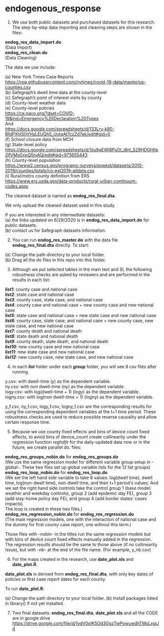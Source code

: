 # endogenous_response
1. We use both public datasets and purchased datasets for this research. The step-by-step data importing and cleaning steps are shown in the files:

**endog_res_data_import.do**<br/>
(Data Import)<br/>
**endog_res_clean.do**<br/>
(Data Cleaning)<br/>

The data we use include:

(a) New York Times Case Reports<br/>
https://raw.githubusercontent.com/nytimes/covid-19-data/master/us-counties.csv<br/>
(b) Safegraph’s dwell time data at the county-level<br/>
(c) Safegraph’s point of interest visits by county<br/>
(d) County-level weather data<br/>
(e) County-level policies <br/>
https://ce.naco.org/?dset=COVID-19&ind=Emergency%20Declaration%20Types<br/>
And<br/>
https://docs.google.com/spreadsheets/d/133Lry-k80-BfdPXhlS0VHsLEUQh5_UutqAt7czZd7ek/edit#gid=0<br/>
(f) School closure data from MCH<br/>
(g) State-level policy<br/>
https://docs.google.com/spreadsheets/d/1zu9qEWI8PsOI_i8nI_S29HDGHlIp2lfVMsGxpQ5tvAQ/edit#gid=973655443<br/>
(h) County-level population<br/>
https://www2.census.gov/programs-surveys/popest/datasets/2010-2019/counties/totals/co-est2019-alldata.csv<br/>
(i) Rural/metro county definition from ERS <br/>
https://www.ers.usda.gov/data-products/rural-urban-continuum-codes.aspx<br/>

The cleaned dataset is named as **endog_res_final.dta**. 

We only upload the cleaned dataset used in this study. 

If you are interested in any intermediate datasets:<br/>
(a) the links updated on 6/29/2020 is in **endog_res_data_import.do** for public datasets.<br/>
(b) contact us for Safegraph datasets information.<br/>

2. You can run **endog_res_master.do** with the data file **endog_res_final.dta** directly. To start:

(a) Change the path directory to your local folder.<br/>
(b) Drag all the do files in this repo into this folder.<br/>

3. Although we put selected tables in the main text and SI, the following robustness checks are asked by reviewers and are performed in the results in each list:

***list1***: county case and national case<br/>
***list2***: state case and national case<br/>
***list3***: county case, state case, and national case<br/>
***list4***: county case and national case + new county case and new national case<br/>
***list5***: state case and national case + new state case and new national case<br/>
***list6***: county case, state case, and national case + new county case, new state case, and new national case<br/>
***list7***: county death and national death<br/>
***list8***: state death and national death<br/>
***list9***: county death, state death, and national death<br/>
***list10***: new county case and new national case<br/>
***list11***: new state case and new national case<br/>
***list12***: new county case, new state case, and new national case<br/>

4. In each ***list*** folder under each ***group*** folder, you will see 8 csv files after running. 

y.csv: with dwell-time (y) as the dependent variable.<br/>
ny.csv: with non dwell-time (ny) as the dependent variable.<br/>
logy.csv: with log(dwell-time + 1) (logy) as the dependent variable.<br/>
logny.csv: with log(non dwell-time + 1) (logny) as the dependent variable.<br/>

y_f.csv, ny_f.csv, logy_f.csv, logny_f.csv are the corresponding results for using the corresponding dependent variables at the t+1 time period. These robustness checks are used to reduce possible reverse causality and allow certain response time.

5. Because we use county fixed effects and bins of device count fixed effects, to avoid bins of device_count create collinearity under the regression function *reghdfe* for the daily-updated data now or in the future, we create parallel do. files: 

**endog_res_groups_nobin.do** for **endog_res_groups.do**<br/>
(We use the same regression model for different variable group setup in -global-. These two files set up global variable lists for the 12 list groups)<br/>
**endog_res_loop_nobin.do** for **endog_res_loop.do**<br/>
(We set the left hand side variable to take 8 values: log(dwell time), dwell time, log(non-dwell time), non-dwell time, and their t+1 period's values; And we set the right hand side controls take the control group 1 (base model: weather and weekday controls), group 2 (add epidemic day FE), group 3 (add stay-home policy day FE), and group 4 (add border states' cases impacts).<br/>
The loop is created in these two files.)<br/>
**endog_res_regression_nobin.do** for **endog_res_regression.do**<br/>
(The main regression models, one with the interaction of national case and the dummy for first county case report, one without this term.)

Those files with -nobin- in the titles run the same regression models but with bins of device count fixed effects manually added in the regression. The regression results should be the same to those above (if no collinearity issue), but with -nb- at the end of the file name. (For example, y_nb.csv)

6. For the maps created in the research, use **date_plot.xls** and **date_plot.R**.

**date_plot.xls** is derived from **endog_res_final.dta**, with only key dates of policies or first case report dates for each county. 
 
To run **date_plot.R**:

(a) Change the path directory to your local folder.
(b) Install packages listed in library() if not yet installed.

7. Two final datasets: **endog_res_final.dta**, **date_plot.xls** and all the CODE are in google drive
https://drive.google.com/file/d/1ydV0oIK5Od3GgzTwPowuwdhTMsLxgjJd 




